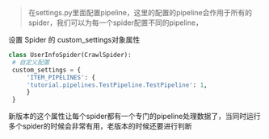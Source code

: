 > 在settings.py里面配置pipeline，这里的配置的pipeline会作用于所有的spider，我们可以为每一个spider配置不同的pipeline，

设置 Spider 的 custom_settings对象属性

```python
class UserInfoSpider(CrawlSpider):
 # 自定义配置
 custom_settings = {
     'ITEM_PIPELINES': {
     'tutorial.pipelines.TestPipeline.TestPipeline': 1,
     }
 }
```

新版本的这个属性让每个spider都有一个专门的pipeline处理数据了，当同时运行多个spider的时候会非常有用，老版本的时候还要进行判断